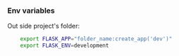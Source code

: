 ### Env variables
Out side project's folder:
```bash
    export FLASK_APP="folder_name:create_app('dev')"
    export FLASK_ENV=development
```